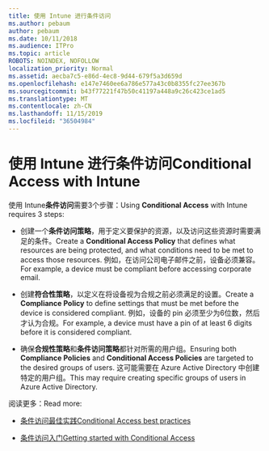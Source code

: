 ```yaml
---
title: 使用 Intune 进行条件访问
ms.author: pebaum
author: pebaum
ms.date: 10/11/2018
ms.audience: ITPro
ms.topic: article
ROBOTS: NOINDEX, NOFOLLOW
localization_priority: Normal
ms.assetid: aecba7c5-e86d-4ec8-9d44-679f5a3d659d
ms.openlocfilehash: e147e7460ee6a786e577a43c0b8355fc27ee367b
ms.sourcegitcommit: b43f77221f47b50c41197a448a9c26c423ce1ad5
ms.translationtype: MT
ms.contentlocale: zh-CN
ms.lasthandoff: 11/15/2019
ms.locfileid: "36504984"
---
```

# <a name="conditional-access-with-intune"></a><span data-ttu-id="abf13-102">使用 Intune 进行条件访问</span><span class="sxs-lookup"><span data-stu-id="abf13-102">Conditional Access with Intune</span></span>

<span data-ttu-id="abf13-103">使用 Intune**条件访问**需要3个步骤：</span><span class="sxs-lookup"><span data-stu-id="abf13-103">Using **Conditional Access** with Intune requires 3 steps:</span></span> 
  
- <span data-ttu-id="abf13-104">创建一个**条件访问策略**，用于定义要保护的资源，以及访问这些资源时需要满足的条件。</span><span class="sxs-lookup"><span data-stu-id="abf13-104">Create a **Conditional Access Policy** that defines what resources are being protected, and what conditions need to be met to access those resources.</span></span> <span data-ttu-id="abf13-105">例如，在访问公司电子邮件之前，设备必须兼容。</span><span class="sxs-lookup"><span data-stu-id="abf13-105">For example, a device must be compliant before accessing corporate email.</span></span> 
    
- <span data-ttu-id="abf13-106">创建**符合性策略**，以定义在将设备视为合规之前必须满足的设置。</span><span class="sxs-lookup"><span data-stu-id="abf13-106">Create a **Compliance Policy** to define settings that must be met before the device is considered compliant.</span></span> <span data-ttu-id="abf13-107">例如，设备的 pin 必须至少为6位数，然后才认为合规。</span><span class="sxs-lookup"><span data-stu-id="abf13-107">For example, a device must have a pin of at least 6 digits before it is considered compliant.</span></span> 
    
- <span data-ttu-id="abf13-108">确保**合规性策略**和**条件访问策略**都针对所需的用户组。</span><span class="sxs-lookup"><span data-stu-id="abf13-108">Ensuring both **Compliance Policies** and **Conditional Access Policies** are targeted to the desired groups of users.</span></span> <span data-ttu-id="abf13-109">这可能需要在 Azure Active Directory 中创建特定的用户组。</span><span class="sxs-lookup"><span data-stu-id="abf13-109">This may require creating specific groups of users in Azure Active Directory.</span></span> 
    
<span data-ttu-id="abf13-110">阅读更多：</span><span class="sxs-lookup"><span data-stu-id="abf13-110">Read more:</span></span>
  
- [<span data-ttu-id="abf13-111">条件访问最佳实践</span><span class="sxs-lookup"><span data-stu-id="abf13-111">Conditional Access best practices</span></span>](https://docs.microsoft.com/azure/active-directory/conditional-access/best-practices)
    
- [<span data-ttu-id="abf13-112">条件访问入门</span><span class="sxs-lookup"><span data-stu-id="abf13-112">Getting started with Conditional Access </span></span>](https://docs.microsoft.com/azure/active-directory/active-directory-conditional-access-azure-portal-get-started)
    

